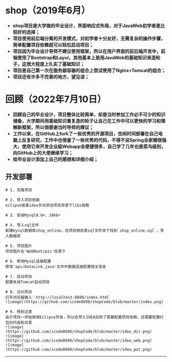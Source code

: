 # shop（2019年6月）
- **shop项目是大学做的毕业设计，界面响应式布局，对于JavaWeb初学者是比较好的选择；**
- **项目使用前后端分离的开发模式，对初学者十分友好，无需复杂的操作步骤，简单配置项目依赖就可以轻松启动项目；**
- **项目因为毕业设计导师不建议使用框架，所以在用户界面的前后端开发中，前端使用了Bootstrap和Layui，其他基本上是用JavaWeb的基础知识来造轮子，这很大程度上扎实了基础知识；**
- **项目是自己第一次在服务器容器的组合上尝试使用了Nginx+Tomcat的组合；**
- **项目还有许多不完善的地方，望见谅；**
# 回顾（2022年7月10日）
- **回顾自己的毕业设计，项目整体比较简单，却是当时参加工作必不可少的知识储备，大学期间用基础知识重复造的轮子让自己在工作中可以更快的学习和理解新框架，所以很感谢当时导师的建议；**
- **工作以来，在GitHub上fork了一些优秀的开源项目，空闲时间部署在自己电脑上反复研究，工作中也借鉴了一些优秀的代码，不得不说Spring全家桶很强大，使用它来开发企业级Webapp会便捷很多，自己学了几年也是菜鸟级别，向GitHub上的大佬继续学习；**
- **给毕业设计添加上自己的感想和详细介绍；**

## 开发部署

```
# 1. 克隆项目

# 2. 导入项目依赖
eclipse或者idea手动添加项目目录下libs依赖

# 3. 安装Mysql8.0+、Jdk8+

# 4. 导入sql文件
新建mysql数据库shop_online，在项目根目录sql文件夹下找到`shop_online.sql`，导入数据库

# 5. 项目图片
项目图片在'WebRoot/pic'目录下

# 6. 修改Mysql连接配置
修改'api/DataLink.java'文件中数据连接配置相关信息

# 7. 启动项目
配置本地Tomcat启动项目

# 8. 访问项目
打开浏览器输入：http://localhost:8080/index.html
![image](https://github.com/icode0698/shopCode/blob/master/index.png)

# 9. 特别注意
由于项目一开始使用Eclipse开发，所以在导入IDEA后除了需要配置项目依赖，还需要配置打包的内容和目录
![image](https://github.com/icode0698/shopCode/blob/master/idea_dir.png)
![image](https://github.com/icode0698/shopCode/blob/master/idea_web.png)
![image](https://github.com/icode0698/shopCode/blob/master/idea_put.png)

```

------
